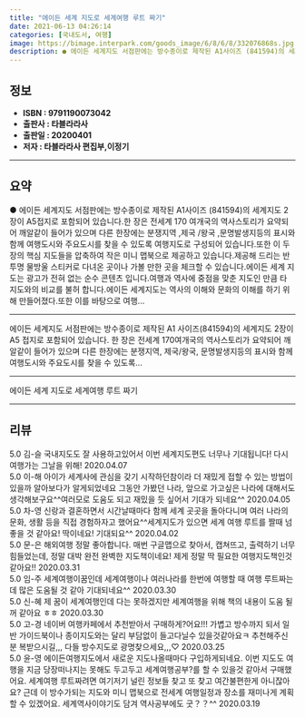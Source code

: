 ```yaml
---
title: "에이든 세계 지도로 세계여행 루트 짜기"
date: 2021-06-13 04:26:14
categories: [국내도서, 여행]
image: https://bimage.interpark.com/goods_image/6/8/6/8/332076868s.jpg
description: ● 에이든 세계지도 서점판에는 방수종이로 제작된 A1사이즈 (841594)의 세계지도 2 장이 A5접지로 포함되어 있습니다.한 장은 전세계 170 여개국의 역사스토리가 요약되어 깨알같이 들어가 있으며 다른 한장에는 분쟁지역 ,제국 /왕국 ,문명발생지등의 표시와 함께 여행도시와 주요도시
---
```


## **정보**

- **ISBN : 9791190073042**
- **출판사 : 타블라라사**
- **출판일 : 20200401**
- **저자 : 타블라라사 편집부,이정기**

------



## **요약**

●  에이든 세계지도 서점판에는 방수종이로 제작된 A1사이즈 (841594)의 세계지도 2 장이 A5접지로 포함되어 있습니다.한 장은 전세계 170 여개국의 역사스토리가 요약되어 깨알같이 들어가 있으며 다른 한장에는 분쟁지역 ,제국 /왕국 ,문명발생지등의 표시와 함께 여행도시와 주요도시를 찾을 수 있도록 여행지도로 구성되어 있습니다.또한 이 두장의 핵심 지도들을 압축하여 작은 미니 맵북으로 제공하고 있습니다.제공해 드리는 반투명 물방울 스티커로 다녀온 곳이나 가볼 만한 곳을 체크할 수 있습니다.에이든 세계 지도는 광고가 전혀 없는 순수 콘텐츠 입니다.여행과 역사에 중점을 맞춘 지도인 만큼 타 지도와의 비교를 불허 합니다.에이든 세계지도는 역사의 이해와 문화의 이해를 하기 위해 만들어졌다.또한 이를 바탕으로 여행...

------

에이든 세계지도 서점판에는 방수종이로 제작된 A1 사이즈(841594)의 세계지도 2장이 A5 접지로 포함되어 있습니다. 한 장은 전세계 170여개국의 역사스토리가 요약되어 깨알같이 들어가 있으며 다른 한장에는 분쟁지역, 제국/왕국, 문명발생지등의 표시와 함께 여행도시와 주요도시를 찾을 수 있도록... 

------


에이든 세계 지도로 세계여행 루트 짜기 

------


## **리뷰** 

5.0 김-슬 국내지도도 잘 사용하고있어서 이번 세계지도편도 너무나 기대됩니다! 다시 여행가는 그날을 위해! 2020.04.07 <br/>5.0 이-해 아이가 세계사에 관심을 갖기 시작하던참이라 더 재밌게 접할 수 있는 방법이 있을까 알아보다가 알게되었네요 그동안 가봤던 나라, 앞으로 가고싶은 나라에 대해서도 생각해보구요^^여러모로 도움도 되고 재밌을 듯 싶어서 기대가 되네요^^ 2020.04.05 <br/>5.0 차-영 신랑과 결혼하면서 시간날때마다 함께 세계 곳곳을 돌아다니며 여러 나라의 문화, 생활 등을 직접 경험하자고 했어요^^세계지도가 있으면 세계 여행 루트를 짤때 넘 좋을 것 같아요! 딱이네요! 기대되요^^ 2020.04.02 <br/>5.0 문-은 해외여행 정말 좋아합니다. 매번 구글맵으로 찾아서, 캡쳐뜨고, 출력하기 너무 힘들었는데, 정말 대박 완전 완벽한 지도책이네요! 제게 정말 딱 필요한 여행지도책인것같아요!! 2020.03.31 <br/>5.0 임-주 세계여행이꿈인데 세계여행이나 여러나라를 한번에 여행할 때 여행 루트짜는데 많은 도움될 것 같아 기대되네요^^ 2020.03.30 <br/>5.0 신-혜 제 꿈이 세계여행인데 다는 못하겠지만 세계여행을 위해 책의 내용이 도움 될 꺼 같아요 ㅎㅎ 2020.03.30 <br/>5.0 고-경 네이버 여행카페에서 추천받아서 구매하게?어요!!! 가볍고 방수까지 되서 일반 가이드북이나 종이지도와는 달리 부담없이 들고다닐수 있을것같아요ㅋ 추천해주신분 복받으시길,,, 다들 방수지도로 광명찾으세요,,,♡ 2020.03.25 <br/>5.0 윤-영 에이든여행지도에서 새로운 지도나올때마다 구입하게되네요. 이번 지도도 여행을 지금 당장떠나지는 못해도 두고두고 세계여행공부?를 할 수 있을것 같아서 구매했어요. 세계여행 루트짜려면 여기저기 널린 정보들 찾고 또 찾고 여간불편한게 아니잖아요? 근데 이 방수가되는 지도와 미니 맵북으로 전세계 여행일정과 장소를 재미나게 계획 할 수 있겠어요. 세계역사이야기도 담겨 역사공부에도 굿？？^^ 2020.03.19 <br/>